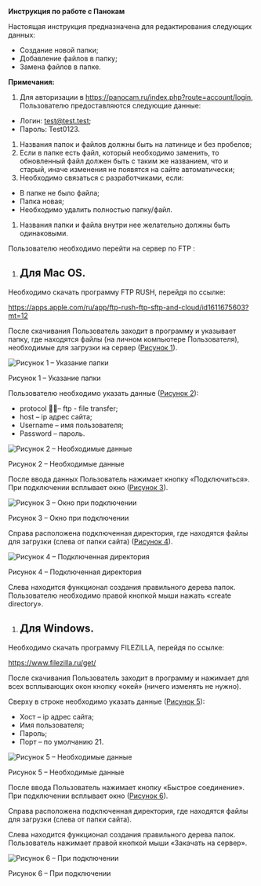 ﻿<a name="_2caa1invhg3"></a>**Инструкция по работе с Панокам**

Настоящая инструкция предназначена для редактирования следующих данных: 

- Создание новой папки; 
- Добавление файлов в папку; 
- Замена файлов в папке. 

**Примечания:**

1. Для авторизации в <https://panocam.ru/index.php?route=account/login>, Пользователю предоставляются следующие данные:
- Логин: <test@test.test>;
- Пароль: Test0123.
1. Названия папок и файлов должны быть на латинице и без пробелов;
1. Если в папке есть файл, который необходимо заменить, то обновленный файл должен быть с таким же названием, что и старый, иначе изменения не появятся на сайте автоматически;
1. Необходимо связаться с разработчиками, если:
- В папке не было файла;
- Папка новая;
- Необходимо удалить полностью папку/файл.
1. Названия папки и файла внутри нее желательно должны быть одинаковыми.

Пользователю необходимо перейти на сервер по FTP :
1. ## **Для Mac OS.**
Необходимо скачать программу FTP RUSH, перейдя по ссылке:

<https://apps.apple.com/ru/app/ftp-rush-ftp-sftp-and-cloud/id1611675603?mt=12>

После скачивания Пользователь заходит в программу и указывает папку, где находятся файлы (на личном компьютере Пользователя), необходимые для загрузки на сервер ([Рисунок 1](#_ref175584788)).

![][img1]

<a name="_ref175584788"></a>Рисунок 1 – Указание папки

Пользователю необходимо указать данные ([Рисунок 2](#_ref175585071)):

- protocol – ftp - file transfer;
- host – ip адрес сайта;
- Username – имя пользователя;
- Password – пароль.

![][img2]

<a name="_ref175585071"></a>Рисунок 2 – Необходимые данные

После ввода данных Пользователь нажимает кнопку «Подключиться». При подключении всплывает окно ([Рисунок 3](#_ref175585276)). 

![][img3]

<a name="_ref175585276"></a>Рисунок 3 – Окно при подключении

Справа расположена подключенная директория, где находятся файлы для загрузки (слева от папки сайта) ([Рисунок 4](#_ref175586119)). 

![][img4]

<a name="_ref175586119"></a>Рисунок 4 – Подключенная директория

Слева находится функционал создания правильного дерева папок. Пользователю необходимо правой кнопкой мыши нажать «create directory». 
1. ## **Для Windows.**
Необходимо скачать программу FILEZILLA, перейдя по ссылке:

<https://www.filezilla.ru/get/>

После скачивания Пользователь заходит в программу и нажимает для всех всплывающих окон кнопку «окей» (ничего изменять не нужно). 

Сверху в строке необходимо указать данные ([Рисунок 5](#_ref175585803)):

- Хост – ip адрес сайта;
- Имя пользователя;
- Пароль;
- Порт – по умолчанию 21.

![][img5]

<a name="_ref175585803"></a>Рисунок 5 – Необходимые данные

После ввода Пользователь нажимает кнопку «Быстрое соединение». При подключении всплывает окно ([Рисунок 6](#_ref175585925)). 

Справа расположена подключенная директория, где находятся файлы для загрузки (слева от папки сайта). 

Слева находится функционал создания правильного дерева папок. Пользователь нажимает правой кнопкой мыши «Закачать на сервер».

![][img6]

<a name="_ref175585925"></a>Рисунок 6 – При подключении







[img1]: (b2b_for_mac.png) "Рисунок 1 – Указание папки"  
[img2]: (b2b_information.png) "Рисунок 2 – Необходимые данные"  
[img3]: (b2b_Connect.png) "Рисунок 3 – Окно при подключении"  
[img4]: (b2b_directory.png) "Рисунок 4 – Подключенная директория"  
[img5]: (b2b_for_Windows.png) "Рисунок 5 – Необходимые данные"  
[img6]: (b2b_connect2.png) "Рисунок 6 – При подключении"
